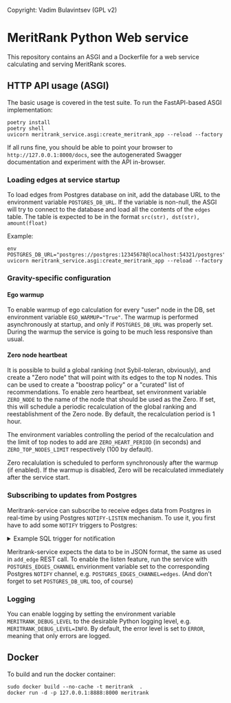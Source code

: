 Copyright: Vadim Bulavintsev (GPL v2)

# MeritRank Python Web service

This repository contains an ASGI and a Dockerfile for a web service calculating and serving MeritRank scores.

## HTTP API usage (ASGI)
The basic usage is covered in the test suite. 
To run the FastAPI-based ASGI implementation:
```commandline
poetry install
poetry shell
uvicorn meritrank_service.asgi:create_meritrank_app --reload --factory
```
If all runs fine, you should be able to point your browser 
to `http://127.0.0.1:8000/docs`, see the autogenerated Swagger documentation
and experiment with the API in-browser.

### Loading edges at service startup
To load edges from Postgres database on init, add the database URL to
the environment variable `POSTGRES_DB_URL`. If the variable is non-null, 
the ASGI will try to connect to the database and load all the contents
of the `edges` table. The table is expected to be in the format `src(str), dst(str), amount(float)`

Example:
```commandline
env POSTGRES_DB_URL="postgres://postgres:12345678@localhost:54321/postgres" uvicorn meritrank_service.asgi:create_meritrank_app --reload --factory

```
### Gravity-specific configuration

#### Ego warmup
To enable warmup of ego calculation for every "user" node in the DB, set
environment variable `EGO_WARMUP="True"`. The warmup is performed
asynchronously at startup, and only if `POSTGRES_DB_URL` was properly
set. During the warmup the service is going to be much less responsive
than usual.

#### Zero node heartbeat
It is possible to build a global ranking (not Sybil-toleran, obviously), 
and create a "Zero node" that will point with its edges to the top N nodes. This can be used to
create a "boostrap policy" or a "curated" list of recommendations.
To enable zero heartbeat, set environment variable `ZERO_NODE` to the name of the node
that should be used as the Zero. If set, this will schedule a periodic recalculation of the
global ranking and reestablishment of the Zero node. By default, the recalculation period
is 1 hour.

The environment variables controlling the period of the recalculation and the limit of top nodes
to add are `ZERO_HEART_PERIOD` (in seconds) and `ZERO_TOP_NODES_LIMIT` respectively (100 by default).

Zero recalulation is scheduled to perform synchronously after the warmup (if enabled).
If the warmup is disabled, Zero will be recalculated immediately after the service start.




### Subscribing to updates from Postgres
Meritrank-service can subscribe to receive edges data from Postgres in real-time by using Postgres `NOTIFY-LISTEN` mechanism.
To use it, you first have to add some `NOTIFY` triggers to Postgres:
   <details>
     <summary> Example SQL trigger for notification </summary>

```SQL

CREATE OR REPLACE FUNCTION notify_edge_change() RETURNS trigger AS $$
BEGIN
    PERFORM pg_notify('edges', json_build_object('src', NEW.subject, 'dest', NEW.object, 'weight', NEW.amount)::text);
    RETURN NEW;
END;
$$ LANGUAGE plpgsql;

CREATE TRIGGER my_trigger
AFTER INSERT OR UPDATE ON my_table
FOR EACH ROW EXECUTE FUNCTION notify_edge_change();
```

 </details>

Meritrank-service expects the data to be in JSON format, the same as used in `add_edge` REST call.
To enable the listen feature, run the service with
`POSTGRES_EDGES_CHANNEL` envirionment variable set to the corresponding
Postgres `NOTIFY` channel, e.g. `POSTGRES_EDGES_CHANNEL=edges`. (And don't forget to set `POSTGRES_DB_URL` too, of course)


### Logging
You can enable logging by setting the environment variable `MERITRANK_DEBUG_LEVEL` to the desirable Python logging level, e.g. `MERITRANK_DEBUG_LEVEL=INFO`. By default, the error level is set to `ERROR`, meaning that only errors are logged.


## Docker
To build and run the docker container:

```commandline
sudo docker build --no-cache -t meritrank  .
docker run -d -p 127.0.0.1:8888:8000 meritrank
```


